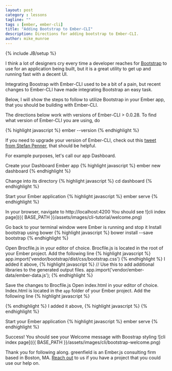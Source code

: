 ```yaml
---
layout: post
category : lessons
tagline: ""
tags : [ember, ember-cli]
title: "Adding Bootstrap to Ember-CLI"
description: Directions for adding bootstrap to Ember-CLI.
author: mike_munroe
---
```

{% include JB/setup %}

I think a lot of designers cry every time a developer reaches for [Bootstrap](http://getbootstrap.com/) to use for an
application being built, but it is a great utility to get up and running fast with a decent UI.

Integrating Boostrap with Ember-CLI used to be a bit of a pain, but recent changes to Ember-CLI have made
integrating Bootstrap an easy task.

Below, I will show the steps to follow to utilize Bootstrap in your Ember app, that you should be building with
Ember-CLI.

The directions below work with versions of Ember-CLI > 0.0.28. To find what version of Ember-CLI you are using, do

{% highlight javascript %}
  ember --version
{% endhighlight %}

If you need to upgrade your version of Ember-CLI, check out this
[tweet from Stefan Penner](https://twitter.com/stefanpenner/status/474546138725777408), that should be helpful.

For example purposes, let's call our app Dashboard.

Create your Dashboard Ember app
{% highlight javascript %}
  ember new dashboard
{% endhighlight %}

Change into its directory
{% highlight javascript %}
  cd dashboard
{% endhighlight %}

Start your Ember application
{% highlight javascript %}
  ember serve
{% endhighlight %}

In your browser, navigate to http://localhost:4200
You should see
![cli index page]({{ BASE_PATH }}/assets/images/cli-tutorial/welcome.png)

Go back to your terminal window were Ember is running and stop it
Install bootstrap using bower
{% highlight javascript %}
  bower install --save bootstrap
{% endhighlight %}

Open Brocfile.js in your editor of choice. Brocfile.js is located in the root of your Ember project.
Add the following line
{% highlight javascript %}
  app.import('vendor/bootstrap/dist/css/bootstrap.css')
{% endhighlight %}
I added it above,
{% highlight javascript %}
  // Use this to add additional libraries to the generated output files.
  app.import('vendor/ember-data/ember-data.js');
{% endhighlight %}

Save the changes to Brocfile.js
Open index.html in your editor of choice. Index.html is located in the `app` folder of your Ember project.
Add the following line
{% highlight javascript %}
  <link rel="stylesheet" href="assets/vendor.css">
{% endhighlight %}
I added it above,
{% highlight javascript %}
  <link rel="stylesheet" href="assets/test-cli.css">
{% endhighlight %}

Start your Ember application
{% highlight javascript %}
  ember serve
{% endhighlight %}

Success! You should see your Welcome message with Boostrap styling
![cli index page]({{ BASE_PATH }}/assets/images/cli/bootstrap-welcome.png)

Thank you for following along. greenfield is an Ember.js consulting firm based in Boston, MA. [Reach out](http://greenfieldhq.com/#/?anchor=contact) to us if you
have a project that you could use our help on.

